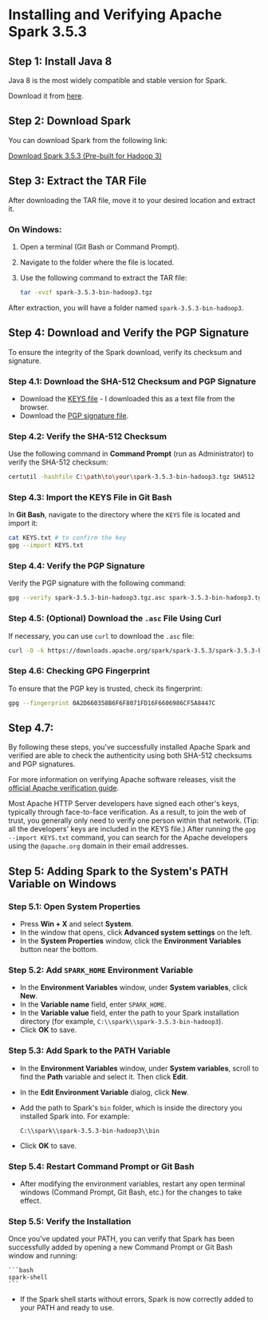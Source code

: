 # Installing and Verifying Apache Spark 3.5.3

## Step 1: Install Java 8
Java 8 is the most widely compatible and stable version for Spark.

Download it from [here](https://www.java.com/download/ie_manual.jsp).

## Step 2: Download Spark
You can download Spark from the following link:

[Download Spark 3.5.3 (Pre-built for Hadoop 3)](https://www.apache.org/dyn/closer.lua/spark/spark-3.5.3/spark-3.5.3-bin-hadoop3.tgz)

## Step 3: Extract the TAR File
After downloading the TAR file, move it to your desired location and extract it. 

### On Windows:
1. Open a terminal (Git Bash or Command Prompt).
2. Navigate to the folder where the file is located.
3. Use the following command to extract the TAR file:

    ```bash
    tar -xvzf spark-3.5.3-bin-hadoop3.tgz
    ```

After extraction, you will have a folder named `spark-3.5.3-bin-hadoop3`.

## Step 4: Download and Verify the PGP Signature

To ensure the integrity of the Spark download, verify its checksum and signature.

### Step 4.1: Download the SHA-512 Checksum and PGP Signature
- Download the [KEYS file](https://downloads.apache.org/spark/KEYS) - I downloaded this as a text file from the browser.
- Download the [PGP signature file](https://downloads.apache.org/spark/spark-3.5.3/spark-3.5.3-bin-hadoop3.tgz.asc).

### Step 4.2: Verify the SHA-512 Checksum
Use the following command in **Command Prompt** (run as Administrator) to verify the SHA-512 checksum:

```bash
certutil -hashfile C:\path\to\your\spark-3.5.3-bin-hadoop3.tgz SHA512
```

### Step 4.3: Import the KEYS File in Git Bash
In **Git Bash**, navigate to the directory where the `KEYS` file is located and import it:

```bash
cat KEYS.txt # to confirm the key
gpg --import KEYS.txt
```

### Step 4.4: Verify the PGP Signature
Verify the PGP signature with the following command:

```bash
gpg --verify spark-3.5.3-bin-hadoop3.tgz.asc spark-3.5.3-bin-hadoop3.tgz
```

### Step 4.5: (Optional) Download the `.asc` File Using Curl
If necessary, you can use `curl` to download the `.asc` file:

```bash
curl -O -k https://downloads.apache.org/spark/spark-3.5.3/spark-3.5.3-bin-hadoop3.tgz.asc
```

### Step 4.6: Checking GPG Fingerprint
To ensure that the PGP key is trusted, check its fingerprint:

```bash
gpg --fingerprint 0A2D660358B6F6F8071FD16F6606986CF5A8447C
```

## Step 4.7:
By following these steps, you’ve successfully installed Apache Spark and verified are able to check the authenticity using both SHA-512 checksums and PGP signatures.

For more information on verifying Apache software releases, visit the [official Apache verification guide](https://www.apache.org/info/verification.html).

Most Apache HTTP Server developers have signed each other's keys, typically through face-to-face verification. As a result, to join the web of trust, you generally only need to verify one person within that network. (Tip: all the developers' keys are included in the KEYS file.) After running the `gpg --import KEYS.txt` command, you can search for the Apache developers using the `@apache.org` domain in their email addresses.

## Step 5: Adding Spark to the System's PATH Variable on Windows

### Step 5.1: Open System Properties
- Press **Win + X** and select **System**.
- In the window that opens, click **Advanced system settings** on the left.
- In the **System Properties** window, click the **Environment Variables** button near the bottom.

### Step 5.2: Add `SPARK_HOME` Environment Variable
- In the **Environment Variables** window, under **System variables**, click **New**.
- In the **Variable name** field, enter `SPARK_HOME`.
- In the **Variable value** field, enter the path to your Spark installation directory (for example, `C:\\spark\\spark-3.5.3-bin-hadoop3`).
- Click **OK** to save.

### Step 5.3: Add Spark to the PATH Variable
- In the **Environment Variables** window, under **System variables**, scroll to find the **Path** variable and select it. Then click **Edit**.
- In the **Edit Environment Variable** dialog, click **New**.
- Add the path to Spark's `bin` folder, which is inside the directory you installed Spark into. For example:

    ```plaintext
    C:\\spark\\spark-3.5.3-bin-hadoop3\\bin
    ```

- Click **OK** to save.

### Step 5.4: Restart Command Prompt or Git Bash
- After modifying the environment variables, restart any open terminal windows (Command Prompt, Git Bash, etc.) for the changes to take effect.

### Step 5.5: Verify the Installation
 Once you've updated your PATH, you can verify that Spark has been successfully added by opening a new Command Prompt or Git Bash window and running:

    ```bash
    spark-shell
    ```

- If the Spark shell starts without errors, Spark is now correctly added to your PATH and ready to use.

